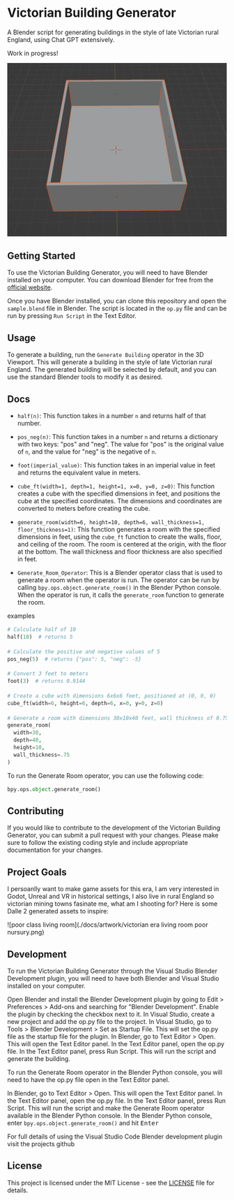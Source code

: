 # Victorian Building Generator

A Blender script for generating buildings in the style of late Victorian rural England, using Chat GPT extensively.

Work in progress!

![The basic output as it stands](./docs/screenshots//basic-room.png)

## Getting Started

To use the Victorian Building Generator, you will need to have Blender installed on your computer. You can download Blender for free from the [official website](https://www.blender.org/download/).

Once you have Blender installed, you can clone this repository and open the `sample.blend` file in Blender. The script is located in the `op.py` file and can be run by pressing `Run Script` in the Text Editor.

## Usage

To generate a building, run the `Generate Building` operator in the 3D Viewport. This will generate a building in the style of late Victorian rural England. The generated building will be selected by default, and you can use the standard Blender tools to modify it as desired.

## Docs

<ul>
<li><p><code>half(n)</code>: This function takes in a number <code>n</code> and returns half of that number.</p></li><li><p><code>pos_neg(n)</code>: This function takes in a number <code>n</code> and returns a dictionary with two keys: "pos" and "neg". The value for "pos" is the original value of <code>n</code>, and the value for "neg" is the negative of <code>n</code>.</p></li><li><p><code>foot(imperial_value)</code>: This function takes in an imperial value in feet and returns the equivalent value in meters.</p></li><li><p><code>cube_ft(width=1, depth=1, height=1, x=0, y=0, z=0)</code>: This function creates a cube with the specified dimensions in feet, and positions the cube at the specified coordinates. The dimensions and coordinates are converted to meters before creating the cube.</p></li><li><p><code>generate_room(width=6, height=10, depth=6, wall_thickness=1, floor_thickness=1)</code>: This function generates a room with the specified dimensions in feet, using the <code>cube_ft</code> function to create the walls, floor, and ceiling of the room. The room is centered at the origin, with the floor at the bottom. The wall thickness and floor thickness are also specified in feet.</p></li><li><p><code>Generate_Room_Operator</code>: This is a Blender operator class that is used to generate a room when the operator is run. The operator can be run by calling <code>bpy.ops.object.generate_room()</code> in the Blender Python console. When the operator is run, it calls the <code>generate_room</code> function to generate the room.</p></li></ul>

examples

```python
# Calculate half of 10
half(10)  # returns 5

# Calculate the positive and negative values of 5
pos_neg(5)  # returns {"pos": 5, "neg": -5}

# Convert 3 feet to meters
foot(3)  # returns 0.9144

# Create a cube with dimensions 6x6x6 feet, positioned at (0, 0, 0)
cube_ft(width=6, height=6, depth=6, x=0, y=0, z=0)

# Generate a room with dimensions 30x10x40 feet, wall thickness of 0.75 feet, and floor thickness of 1 foot
generate_room(
  width=30,
  depth=40,
  height=10,
  wall_thickness=.75
)
```

To run the Generate Room operator, you can use the following code:

```python
bpy.ops.object.generate_room()
```

## Contributing

If you would like to contribute to the development of the Victorian Building Generator, you can submit a pull request with your changes. Please make sure to follow the existing coding style and include appropriate documentation for your changes.

## Project Goals

I persoanlly want to make game assets for this era, I am very interested in Godot, Unreal and VR in historical settings, I also live in rural England so victorian mining towns fasinate me, what am I shooting for? Here is some Dalle 2 generated assets to inspire:

![poor class living room](./docs/artwork/victorian era living room poor nursury.png)

## Development

To run the Victorian Building Generator through the Visual Studio Blender Development plugin, you will need to have both Blender and Visual Studio installed on your computer.

Open Blender and install the Blender Development plugin by going to Edit > Preferences > Add-ons and searching for "Blender Development".
Enable the plugin by checking the checkbox next to it.
In Visual Studio, create a new project and add the op.py file to the project.
In Visual Studio, go to Tools > Blender Development > Set as Startup File. This will set the op.py file as the startup file for the plugin.
In Blender, go to Text Editor > Open. This will open the Text Editor panel.
In the Text Editor panel, open the op.py file.
In the Text Editor panel, press Run Script. This will run the script and generate the building.

To run the Generate Room operator in the Blender Python console, you will need to have the op.py file open in the Text Editor panel.

In Blender, go to Text Editor > Open. This will open the Text Editor panel.
In the Text Editor panel, open the op.py file.
In the Text Editor panel, press Run Script. This will run the script and make the Generate Room operator available in the Blender Python console.
In the Blender Python console, enter `bpy.ops.object.generate_room()` and hit <kbd>Enter</kbd>

For full details of using the Visual Studio Code Blender development plugin visit the projects github

## License

This project is licensed under the MIT License - see the [LICENSE](LICENSE) file for details.
